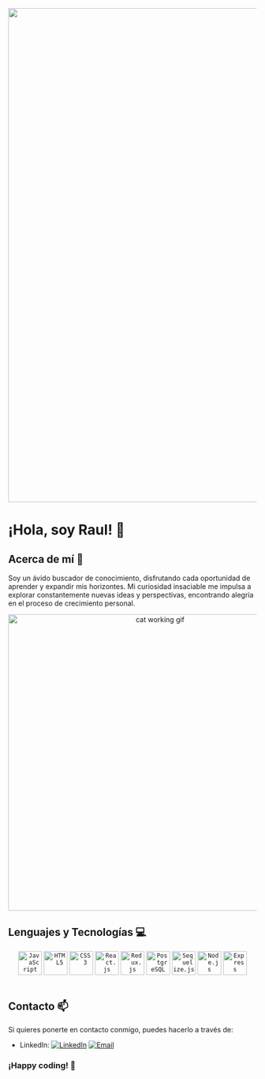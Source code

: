<div align="center">
    <img width="1000" src="https://nextibs.com/wp-content/uploads/2021/12/seguridad-informatica-scaled.jpeg"/>
</div>

# ¡Hola, soy Raul! 👋

## Acerca de mí 🚀

Soy un ávido buscador de conocimiento, disfrutando cada oportunidad de aprender y expandir mis horizontes. Mi curiosidad insaciable me impulsa a explorar constantemente nuevas ideas y perspectivas, encontrando alegría en el proceso de crecimiento personal.

<p align="center">
    <img width="600" src="https://i.pinimg.com/originals/2b/cc/0e/2bcc0e11960ebe99ec2c4d402328a970.gif" alt="cat working gif">
</p>

## Lenguajes y Tecnologías 💻

<div align="center">
    <code><img width="48" height="48" src="https://cdn.jsdelivr.net/gh/devicons/devicon/icons/javascript/javascript-original.svg" alt="JavaScript" /></code>
    <code><img width="48" height="48" src="https://cdn.jsdelivr.net/gh/devicons/devicon/icons/html5/html5-original.svg" alt="HTML5" /></code>
    <code><img width="48" height="48" src="https://cdn.jsdelivr.net/gh/devicons/devicon/icons/css3/css3-original.svg" alt="CSS3" /></code>
    <code><img width="48" height="48" src="https://cdn.jsdelivr.net/gh/devicons/devicon/icons/react/react-original.svg" alt="React.js" /></code>
    <code><img width="48" height="48" src="https://cdn.jsdelivr.net/gh/devicons/devicon/icons/redux/redux-original.svg" alt="Redux.js" /></code>
    <code><img width="48" height="48" src="https://cdn.jsdelivr.net/gh/devicons/devicon/icons/postgresql/postgresql-original.svg" alt="PostgreSQL" /></code>
    <code><img width="48" height="48" src="https://cdn.jsdelivr.net/gh/devicons/devicon/icons/sequelize/sequelize-original.svg" alt="Sequelize.js" /></code>
    <code><img width="48" height="48" src="https://cdn.jsdelivr.net/gh/devicons/devicon/icons/nodejs/nodejs-original.svg" alt="Node.js" /></code>
    <code><img width="48" height="48" src="https://cdn.jsdelivr.net/gh/devicons/devicon/icons/express/express-original-wordmark.svg" alt="Express" /></code>
</div>

<br/>



## Contacto 📫

Si quieres ponerte en contacto conmigo, puedes hacerlo a través de:

- LinkedIn: [![LinkedIn](https://img.shields.io/badge/LinkedIn-Con%C3%A9ctate%20conmigo-blue?style=flat-square&logo=linkedin)](https://www.linkedin.com/in/RaulFernandezDavila)
[![Email](https://img.shields.io/badge/Email-Enviar%20un%20correo%20electrónico-blue?style=flat-square&logo=gmail)](mailto:rafernandez21@hotmail.com)


### ¡Happy coding! 🚀
<br/>


